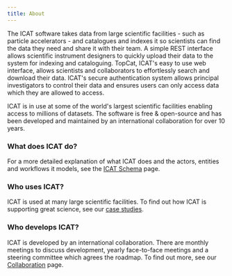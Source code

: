 ```yaml
---
title: About
---
```


The ICAT software takes data from large scientific facilities - such as particle accelerators - and catalogues and indexes it so scientists can find the data they need and share it with their team. A simple REST interface allows scientific instrument designers to quickly upload their data to the system for indexing and cataloguing. TopCat, ICAT's easy to use web interface, allows scientists and collaborators to effortlessly search and download their data. ICAT's secure authentication system allows principal investigators to control their data and ensures users can only access data which they are allowed to access. 

ICAT is in use at some of the world's largest scientific facilities enabling access to millions of datasets. The software is free & open-source and has been developed and maintained by an international collaboration for over 10 years.

### What does ICAT do?
For a more detailed explanation of what ICAT does and the actors, entities and workflows it models, see the [ICAT Schema](user-documentation/icat-schema) page.

### Who uses ICAT?
ICAT is used at many large scientific facilities. To find out how ICAT is supporting great science, see our [case studies](collaboration/facilities).

### Who develops ICAT?
ICAT is developed by an international collaboration. There are monthly meetings to discuss development, yearly face-to-face meetings and a steering committee which agrees the roadmap. To find out more, see our [Collaboration](/collaboration/) page.
